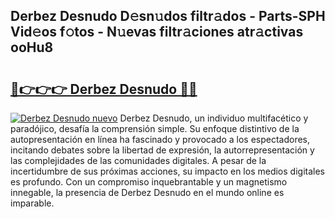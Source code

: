 ## Derbez Desnudo D𝚎sn𝚞dos filtr𝚊dos - Parts-SPH Vid𝚎os f𝚘tos - N𝚞evas filtr𝚊ciones atr𝚊ctivas ooHu8

# <h2><a href="http://mb54cb.tromn.icu/?c=Derbez+Desnudo">🔗👉👉👉 Derbez Desnudo 🔗🔗</a></h2>

[![Derbez Desnudo nuevo](https://i.imgur.com/pEAQMta.gif)](http://mb54cb.tromn.icu/?c=Derbez+Desnudo)
Derbez Desnudo, un individuo multifacético y paradójico, desafía la comprensión simple. Su enfoque distintivo de la autopresentación en línea ha fascinado y provocado a los espectadores, incitando debates sobre la libertad de expresión, la autorrepresentación y las complejidades de las comunidades digitales. A pesar de la incertidumbre de sus próximas acciones, su impacto en los medios digitales es profundo. Con un compromiso inquebrantable y un magnetismo innegable, la presencia de Derbez Desnudo en el mundo online es imparable.
